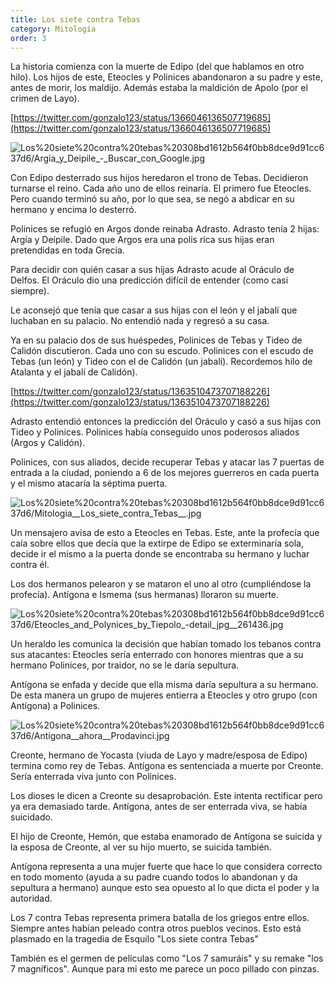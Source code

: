 ```yaml
---
title: Los siete contra Tebas
category: Mitología
order: 3
---
```


La historia comienza con la muerte de Edipo (del que hablamos en otro hilo). Los hijos de este, Eteocles y Polinices abandonaron a su padre y este, antes de morir, los maldijo. Además estaba la maldición de Apolo (por el crimen de Layo).

[https://twitter.com/gonzalo123/status/1366046136507719685](https://twitter.com/gonzalo123/status/1366046136507719685)

![Los%20siete%20contra%20tebas%20308bd1612b564f0bb8dce9d91cc637d6/Argia_y_Deipile_-_Buscar_con_Google.jpg](Los%20siete%20contra%20tebas%20308bd1612b564f0bb8dce9d91cc637d6/Argia_y_Deipile_-_Buscar_con_Google.jpg)

Con Edipo desterrado sus hijos heredaron el trono de Tebas. Decidieron turnarse el reino. Cada año uno de ellos reinaría. El primero fue Eteocles. Pero cuando terminó su año, por lo que sea, se negó a abdicar en su hermano y encima lo desterró.

Polinices se refugió en Argos donde reinaba Adrasto. Adrasto tenía 2 hijas: Argía y Deípile. Dado que Argos era una polis rica sus hijas eran pretendidas en toda Grecia.

Para decidir con quién casar a sus hijas Adrasto acude al Oráculo de Delfos. El Oráculo dio una predicción difícil de entender (como casi siempre).

Le aconsejó que tenía que casar a sus hijas con el león y el jabalí que luchaban en su palacio. No entendió nada y regresó a su casa.

Ya en su palacio dos de sus huéspedes, Polinices de Tebas y Tideo de Calidón discutieron. Cada uno con su escudo. Polinices con el escudo de Tebas (un león) y Tideo con el de Calidón (un jabalí). Recordemos hilo de Atalanta y el jabalí de Calidón).

[https://twitter.com/gonzalo123/status/1363510473707188226](https://twitter.com/gonzalo123/status/1363510473707188226)

Adrasto entendió entonces la predicción del Oráculo y casó a sus hijas con Tideo y Polinices. Polinices había conseguido unos poderosos aliados (Argos y Calidón).

Polinices, con sus aliados, decide recuperar Tebas y atacar las 7 puertas de entrada a la ciudad, poniendo a 6 de los mejores guerreros en cada puerta y el mismo atacaría la séptima puerta.

![Los%20siete%20contra%20tebas%20308bd1612b564f0bb8dce9d91cc637d6/Mitologia__Los_siete_contra_Tebas__.jpg](Los%20siete%20contra%20tebas%20308bd1612b564f0bb8dce9d91cc637d6/Mitologia__Los_siete_contra_Tebas__.jpg)

Un mensajero avisa de esto a Eteocles en Tebas. Este, ante la profecía que caía sobre ellos que decía que la extirpe de Edipo se exterminaría sola, decide ir el mismo a la puerta donde se encontraba su hermano y luchar contra él.

Los dos hermanos pelearon y se mataron el uno al otro (cumpliéndose la profecía). Antígona e Ismema (sus hermanas) lloraron su muerte.

![Los%20siete%20contra%20tebas%20308bd1612b564f0bb8dce9d91cc637d6/Eteocles_and_Polynices_by_Tiepolo_-_detail_jpg__261436_.jpg](Los%20siete%20contra%20tebas%20308bd1612b564f0bb8dce9d91cc637d6/Eteocles_and_Polynices_by_Tiepolo_-_detail_jpg__261436_.jpg)

Un heraldo les comunica la decisión que habían tomado los tebanos contra sus atacantes: Eteocles sería enterrado con honores mientras que a su hermano Polinices, por traidor, no se le daría sepultura.

Antígona se enfada y decide que ella misma daría sepultura a su hermano. De esta manera un grupo de mujeres entierra a Eteocles y otro grupo (con Antígona) a Polinices.

![Los%20siete%20contra%20tebas%20308bd1612b564f0bb8dce9d91cc637d6/Antigona__ahora__Prodavinci.jpg](Los%20siete%20contra%20tebas%20308bd1612b564f0bb8dce9d91cc637d6/Antigona__ahora__Prodavinci.jpg)

Creonte, hermano de Yocasta (viuda de Layo y madre/esposa de Edipo) termina como rey de Tebas. Antígona es sentenciada a muerte por Creonte. Sería enterrada viva junto con Polinices.

Los dioses le dicen a Creonte su desaprobación. Este intenta rectificar pero ya era demasiado tarde. Antígona, antes de ser enterrada viva, se había suicidado. 

El hijo de Creonte, Hemón, que estaba enamorado de Antígona se suicida y la esposa de Creonte, al ver su hijo muerto, se suicida también.

Antígona representa a una mujer fuerte que hace lo que considera correcto en todo momento (ayuda a su padre cuando todos lo abandonan y da sepultura a hermano) aunque esto sea opuesto al lo que dicta el poder y la autoridad.

Los 7 contra Tebas representa primera batalla de los griegos entre ellos. Siempre antes habían peleado contra otros pueblos vecinos. Esto está plasmado en la tragedia de Esquilo "Los siete contra Tebas"

También es el germen de películas como "Los 7 samuráis" y su remake "los 7 magníficos". Aunque para mi esto me parece un poco pillado con pinzas.